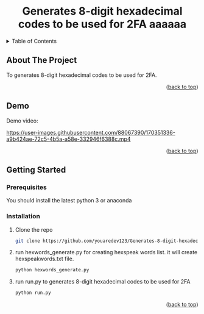 
<div align="center">

  <h1 align="center">Generates 8-digit hexadecimal codes to be used for 2FA aaaaaa</h1>
</div>



<!-- TABLE OF CONTENTS -->
<details>
  <summary>Table of Contents</summary>
  <ol>
    <li>
      <a href="#about-the-project">About The Project</a>
    </li>
    <li><a href="#demo">Demo</a></li>
    <li>
      <a href="#getting-started">Getting Started</a>
      <ul>
        <li><a href="#prerequisites">Prerequisites</a></li>
        <li><a href="#installation">Installation</a></li>
      </ul>
    </li>
  </ol>
</details>



<!-- ABOUT THE PROJECT -->
## About The Project


To generates 8-digit hexadecimal codes to be used for 2FA.

<p align="right">(<a href="#top">back to top</a>)</p>



## Demo
Demo video:

https://user-images.githubusercontent.com/88067390/170351336-a9b424ae-72c5-4b5a-a58e-332946f6388c.mp4

<p align="right">(<a href="#top">back to top</a>)</p>

<!-- GETTING STARTED -->
## Getting Started

### Prerequisites
You should install the latest python 3 or anaconda

### Installation

1. Clone the repo
   ```sh
   git clone https://github.com/youaredev123/Generates-8-digit-hexadecimal-codes-to-be-used-for-2FA.git
   ```
2. run hexwords_generate.py for creating hexspeak words list. it will create hexspeakwords.txt file.
   ```sh
   python hexwords_generate.py
   ```
3. run run.py to generates 8-digit hexadecimal codes to be used for 2FA
   ```sh
   python run.py
   ```

<p align="right">(<a href="#top">back to top</a>)</p>

